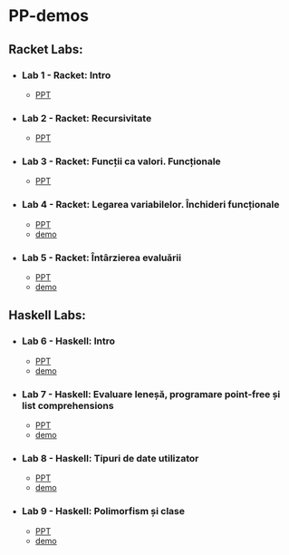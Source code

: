# PP-demos
## Racket Labs:
* ### Lab 1 - Racket: Intro
   * [PPT](https://docs.google.com/presentation/d/1eVfYNzw3N67MEa8NRvd48gjEufkWKVCy-EnhOk1m0Ig/edit#slide=id.p)  
* ### Lab 2 - Racket: Recursivitate
   * [PPT](https://docs.google.com/presentation/d/175r0qmaZdpedrtcn3v99xxCW_14b92aAzZgEZXvL3fA/edit#slide=id.p)  
* ### Lab 3 - Racket: Funcții ca valori. Funcționale
   * [PPT](https://docs.google.com/presentation/d/1F-Bxz_M49AqFsST2E3LQwwtvthnY8NxSxUPpIqwm1o8/edit#slide=id.p)  
* ### Lab 4 - Racket: Legarea variabilelor. Închideri funcționale
   * [PPT](https://docs.google.com/presentation/d/1AlWBwPNfHdhCb5WgSCMn-TKSV0xxtkzqnPXUdGNbNCc/edit#slide=id.p)  
   * [demo](https://github.com/alexandra-ispas/PP-demos/blob/main/Lab%204/lab4-demos.rkt)
* ### Lab 5 - Racket: Întârzierea evaluării
   * [PPT](https://docs.google.com/presentation/d/1ZDSnFe9j0RLG21LGjk04vZkETZRxlvDGYbOk7gclbVM/edit#slide=id.g11f4138a667_0_172)  
   * [demo](https://github.com/alexandra-ispas/PP-demos/blob/main/Lab%205/lab5-demos.rkt)

## Haskell Labs:
* ### Lab 6 - Haskell: Intro
  * [PPT](https://docs.google.com/presentation/d/12-LK47FasXxlrf7BpvGKD-c8rW3uHarmdKunIM4ADK4/edit#slide=id.g120bfa48191_0_165)
  * [demo](https://github.com/alexandra-ispas/PP-demos/blob/main/Lab%206/lab6.hs)
* ### Lab 7 - Haskell: Evaluare leneșă, programare point-free și list comprehensions
  * [PPT](https://docs.google.com/presentation/d/1wf4EukwaOYw0E5Jjd5jcj6_PZxBKpQVBHEAAMn3bPj4/edit#slide=id.p)
  * [demo](https://github.com/alexandra-ispas/PP-demos/blob/main/Lab%207/lab7-demo.hs)
* ### Lab 8 - Haskell: Tipuri de date utilizator
  * [PPT](https://docs.google.com/presentation/d/1giukAEEpEsNOhFLjc0LrKZgpA46jL9-k7vvOK5rTVQc/edit#slide=id.p)
  * [demo](https://github.com/alexandra-ispas/PP-demos/blob/main/Lab%208/demo.hs)
* ### Lab 9 - Haskell: Polimorfism și clase
  * [PPT](https://docs.google.com/presentation/d/1SSlpgLiUuc0a27z1afnw70e5Pk9mqqxqYJNXQn1kv1E/edit?usp=sharing)
  * [demo]()

